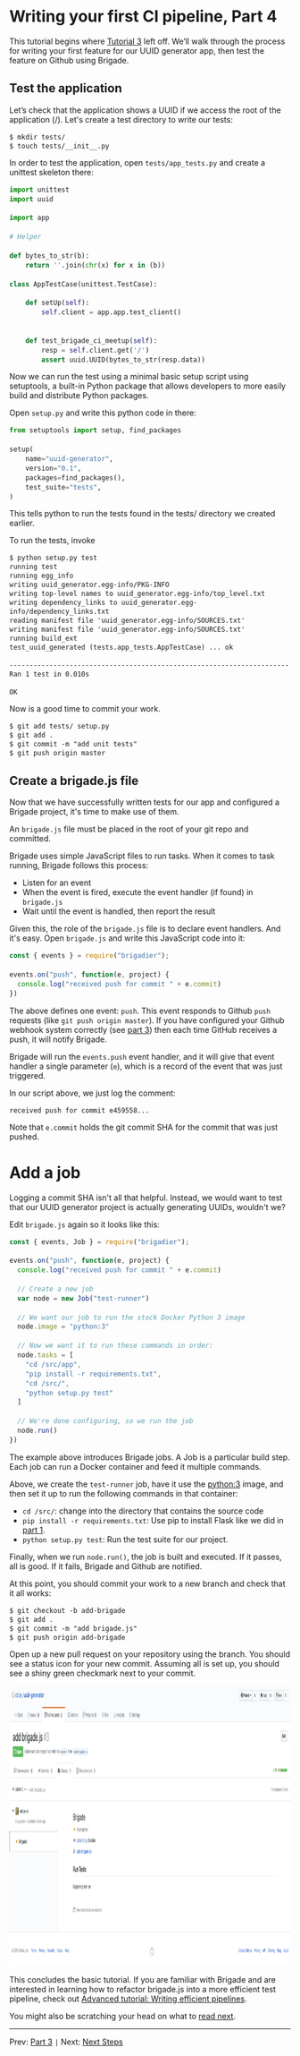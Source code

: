 # Writing your first CI pipeline, Part 4

This tutorial begins where [Tutorial 3][part3] left off. We’ll walk through the process for writing your first feature for our UUID generator app, then test the feature on Github using Brigade.

## Test the application

Let’s check that the application shows a UUID if we access the root of the application (/). Let's create a test directory to write our tests:

```
$ mkdir tests/
$ touch tests/__init__.py
```

In order to test the application, open `tests/app_tests.py` and create a unittest skeleton there:

```python
import unittest
import uuid

import app

# Helper

def bytes_to_str(b):
    return ''.join(chr(x) for x in (b))
    
class AppTestCase(unittest.TestCase):

    def setUp(self):
        self.client = app.app.test_client()


    def test_brigade_ci_meetup(self):
        resp = self.client.get('/')
        assert uuid.UUID(bytes_to_str(resp.data))
```

Now we can run the test using a minimal basic setup script using setuptools, a built-in Python package that allows developers to more easily build and distribute Python packages.

Open `setup.py` and write this python code in there:

```python
from setuptools import setup, find_packages

setup(
    name="uuid-generator",
    version="0.1",
    packages=find_packages(),
    test_suite="tests",
)
```

This tells python to run the tests found in the tests/ directory we created earlier.

To run the tests, invoke

```
$ python setup.py test
running test
running egg_info
writing uuid_generator.egg-info/PKG-INFO
writing top-level names to uuid_generator.egg-info/top_level.txt
writing dependency_links to uuid_generator.egg-info/dependency_links.txt
reading manifest file 'uuid_generator.egg-info/SOURCES.txt'
writing manifest file 'uuid_generator.egg-info/SOURCES.txt'
running build_ext
test_uuid_generated (tests.app_tests.AppTestCase) ... ok

----------------------------------------------------------------------
Ran 1 test in 0.010s

OK
```

Now is a good time to commit your work.

```
$ git add tests/ setup.py
$ git add .
$ git commit -m "add unit tests"
$ git push origin master
```

## Create a brigade.js file

Now that we have successfully written tests for our app and configured a Brigade project, it's time to make use of them.

An `brigade.js` file must be placed in the root of your git repo and committed.

Brigade uses simple JavaScript files to run tasks. When it comes to task running, Brigade follows this process:

- Listen for an event
- When the event is fired, execute the event handler (if found) in `brigade.js`
- Wait until the event is handled, then report the result

Given this, the role of the `brigade.js` file is to declare event handlers. And it's easy. Open `brigade.js` and write this JavaScript code into it:

```javascript
const { events } = require("brigadier");

events.on("push", function(e, project) {
  console.log("received push for commit " + e.commit)
})
```

The above defines one event: `push`. This event responds to Github `push` requests (like `git push origin master`). If you have configured your Github webhook system correctly (see [part 3][part3]) then each time GitHub receives a push, it will notify Brigade.

Brigade will run the `events.push` event handler, and it will give that event handler a single parameter (`e`), which is a record of the event that was just triggered.

In our script above, we just log the comment:

```
received push for commit e459558...
```

Note that `e.commit` holds the git commit SHA for the commit that was just pushed.

# Add a job

Logging a commit SHA isn't all that helpful. Instead, we would want to test that our UUID generator project is actually generating UUIDs, wouldn't we?

Edit `brigade.js` again so it looks like this:

```javascript
const { events, Job } = require("brigadier");

events.on("push", function(e, project) {
  console.log("received push for commit " + e.commit)

  // Create a new job
  var node = new Job("test-runner")

  // We want our job to run the stock Docker Python 3 image
  node.image = "python:3"

  // Now we want it to run these commands in order:
  node.tasks = [
    "cd /src/app",
    "pip install -r requirements.txt",
    "cd /src/",
    "python setup.py test"
  ]

  // We're done configuring, so we run the job
  node.run()
})
```

The example above introduces Brigade jobs. A Job is a particular build step. Each job can run a Docker container and feed it multiple commands.

Above, we create the `test-runner` job, have it use the [python:3](https://hub.docker.com/_/python/) image, and then set it up to run the following commands in that container:

- `cd /src/`: change into the directory that contains the source code
- `pip install -r requirements.txt`: Use pip to install Flask like we did in [part 1][part1].
- `python setup.py test`: Run the test suite for our project.

Finally, when we run `node.run()`, the job is built and executed. If it passes, all is good. If it fails, Brigade and Github are notified.

At this point, you should commit your work to a new branch and check that it all works:

```
$ git checkout -b add-brigade
$ git add .
$ git commit -m "add brigade.js"
$ git push origin add-brigade
```

Open up a new pull request on your repository using the branch. You should see a status icon for your new commit. Assuming all is set up, you should see a shiny green checkmark next to your commit.

<img src="img/img5.png" style="height: 500px;" />

This concludes the basic tutorial. If you are familiar with Brigade and are interested in learning how to refactor brigade.js into a more efficient test pipeline, check out [Advanced tutorial: Writing efficient pipelines][efficient-pipelines].

You might also be scratching your head on what to [read next][readnext].

---

Prev: [Part 3][part3] `|` Next: [Next Steps][readnext]

[efficient-pipelines]: writing-efficient-pipelines.md
[part1]: tutorial01.md
[part3]: tutorial03.md
[readnext]: readnext.md
